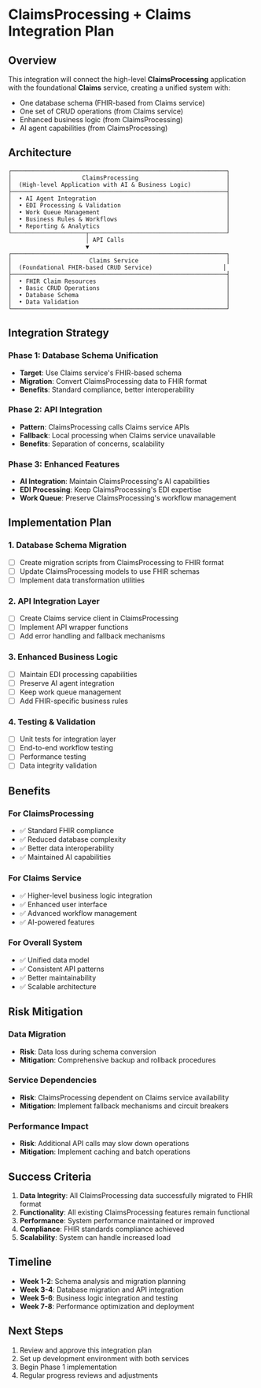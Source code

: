 # ClaimsProcessing + Claims Integration Plan

## Overview

This integration will connect the high-level **ClaimsProcessing** application with the foundational **Claims** service, creating a unified system with:
- One database schema (FHIR-based from Claims service)
- One set of CRUD operations (from Claims service)
- Enhanced business logic (from ClaimsProcessing)
- AI agent capabilities (from ClaimsProcessing)

## Architecture

```
┌─────────────────────────────────────────────────────────────┐
│                    ClaimsProcessing                         │
│  (High-level Application with AI & Business Logic)          │
├─────────────────────────────────────────────────────────────┤
│  • AI Agent Integration                                     │
│  • EDI Processing & Validation                              │
│  • Work Queue Management                                    │
│  • Business Rules & Workflows                               │
│  • Reporting & Analytics                                    │
└─────────────────────┬───────────────────────────────────────┘
                      │ API Calls
                      ▼
┌─────────────────────────────────────────────────────────────┐
│                      Claims Service                         │
│  (Foundational FHIR-based CRUD Service)                    │
├─────────────────────────────────────────────────────────────┤
│  • FHIR Claim Resources                                     │
│  • Basic CRUD Operations                                    │
│  • Database Schema                                          │
│  • Data Validation                                          │
└─────────────────────────────────────────────────────────────┘
```

## Integration Strategy

### Phase 1: Database Schema Unification
- **Target**: Use Claims service's FHIR-based schema
- **Migration**: Convert ClaimsProcessing data to FHIR format
- **Benefits**: Standard compliance, better interoperability

### Phase 2: API Integration
- **Pattern**: ClaimsProcessing calls Claims service APIs
- **Fallback**: Local processing when Claims service unavailable
- **Benefits**: Separation of concerns, scalability

### Phase 3: Enhanced Features
- **AI Integration**: Maintain ClaimsProcessing's AI capabilities
- **EDI Processing**: Keep ClaimsProcessing's EDI expertise
- **Work Queue**: Preserve ClaimsProcessing's workflow management

## Implementation Plan

### 1. Database Schema Migration
- [ ] Create migration scripts from ClaimsProcessing to FHIR format
- [ ] Update ClaimsProcessing models to use FHIR schemas
- [ ] Implement data transformation utilities

### 2. API Integration Layer
- [ ] Create Claims service client in ClaimsProcessing
- [ ] Implement API wrapper functions
- [ ] Add error handling and fallback mechanisms

### 3. Enhanced Business Logic
- [ ] Maintain EDI processing capabilities
- [ ] Preserve AI agent integration
- [ ] Keep work queue management
- [ ] Add FHIR-specific business rules

### 4. Testing & Validation
- [ ] Unit tests for integration layer
- [ ] End-to-end workflow testing
- [ ] Performance testing
- [ ] Data integrity validation

## Benefits

### For ClaimsProcessing
- ✅ Standard FHIR compliance
- ✅ Reduced database complexity
- ✅ Better data interoperability
- ✅ Maintained AI capabilities

### For Claims Service
- ✅ Higher-level business logic integration
- ✅ Enhanced user interface
- ✅ Advanced workflow management
- ✅ AI-powered features

### For Overall System
- ✅ Unified data model
- ✅ Consistent API patterns
- ✅ Better maintainability
- ✅ Scalable architecture

## Risk Mitigation

### Data Migration
- **Risk**: Data loss during schema conversion
- **Mitigation**: Comprehensive backup and rollback procedures

### Service Dependencies
- **Risk**: ClaimsProcessing dependent on Claims service availability
- **Mitigation**: Implement fallback mechanisms and circuit breakers

### Performance Impact
- **Risk**: Additional API calls may slow down operations
- **Mitigation**: Implement caching and batch operations

## Success Criteria

1. **Data Integrity**: All ClaimsProcessing data successfully migrated to FHIR format
2. **Functionality**: All existing ClaimsProcessing features remain functional
3. **Performance**: System performance maintained or improved
4. **Compliance**: FHIR standards compliance achieved
5. **Scalability**: System can handle increased load

## Timeline

- **Week 1-2**: Schema analysis and migration planning
- **Week 3-4**: Database migration and API integration
- **Week 5-6**: Business logic integration and testing
- **Week 7-8**: Performance optimization and deployment

## Next Steps

1. Review and approve this integration plan
2. Set up development environment with both services
3. Begin Phase 1 implementation
4. Regular progress reviews and adjustments 